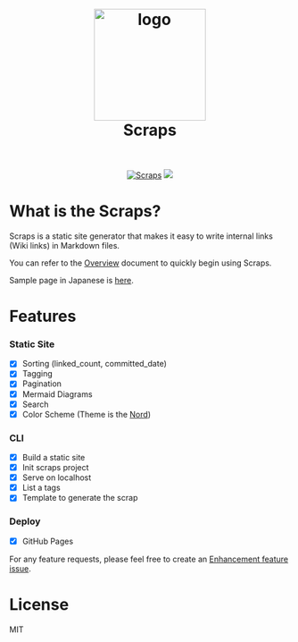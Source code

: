 <h1 align="center">
  <br>
  <img src="https://github.com/boykush/scraps/blob/main/assets/logo_opacity.png?raw=true" alt="logo" width="200">
  <br>
  Scraps
  <br>
  <br>
</h1>

<p align="center">
<a href="https://boykush.github.io/scraps/"><img alt="Scraps" src="https://img.shields.io/badge/scraps-document?label=document&link=https%3A%2F%2Fboykush.github.io%2Fscraps%2F"></a>
<a href="https://crates.io/crates/scraps"><img src="https://img.shields.io/crates/v/scraps?style=flatflat-square" /></a>
</p>

# What is the Scraps?

Scraps is a static site generator that makes it easy to write internal links (Wiki links) in Markdown files.

You can refer to the [Overview](https://boykush.github.io/scraps/scraps/overview.html) document to quickly begin using Scraps.

Sample page in Japanese is [here](https://boykush.github.io/wiki/).

# Features
### Static Site
- [x] Sorting (linked_count, committed_date)
- [x] Tagging
- [x] Pagination
- [x] Mermaid Diagrams
- [x] Search
- [x] Color Scheme (Theme is the [Nord](https://www.nordtheme.com/))
### CLI
- [x] Build a static site
- [x] Init scraps project
- [x] Serve on localhost
- [x] List a tags
- [x] Template to generate the scrap
### Deploy
- [x] GitHub Pages

For any feature requests, please feel free to create an [Enhancement feature issue](https://github.com/boykush/scraps/issues/new?assignees=&labels=enhancement&projects=&template=enhancement-feature-template.md&title=).

# License

MIT

